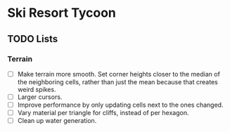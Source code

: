 # Ski Resort Tycoon

## TODO Lists

### Terrain

- [ ] Make terrain more smooth. Set corner heights closer to the median of the neighboring cells, rather than just the mean because that creates weird spikes.
- [ ] Larger cursors.
- [ ] Improve performance by only updating cells next to the ones changed.
- [ ] Vary material per triangle for cliffs, instead of per hexagon.
- [ ] Clean up water generation.
